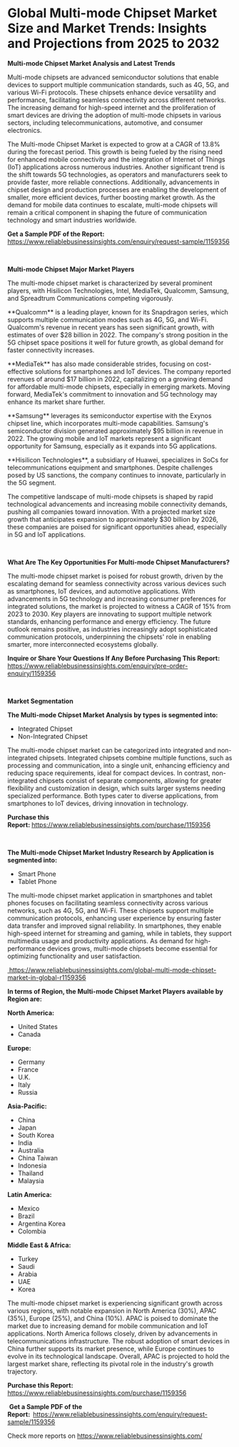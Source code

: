 <p><h1>Global Multi-mode Chipset Market Size and Market Trends: Insights and Projections from 2025 to 2032</h1></p><p><strong>Multi-mode Chipset Market Analysis and Latest Trends</strong></p>
<p><p>Multi-mode chipsets are advanced semiconductor solutions that enable devices to support multiple communication standards, such as 4G, 5G, and various Wi-Fi protocols. These chipsets enhance device versatility and performance, facilitating seamless connectivity across different networks. The increasing demand for high-speed internet and the proliferation of smart devices are driving the adoption of multi-mode chipsets in various sectors, including telecommunications, automotive, and consumer electronics.</p><p>The Multi-mode Chipset Market is expected to grow at a CAGR of 13.8% during the forecast period. This growth is being fueled by the rising need for enhanced mobile connectivity and the integration of Internet of Things (IoT) applications across numerous industries. Another significant trend is the shift towards 5G technologies, as operators and manufacturers seek to provide faster, more reliable connections. Additionally, advancements in chipset design and production processes are enabling the development of smaller, more efficient devices, further boosting market growth. As the demand for mobile data continues to escalate, multi-mode chipsets will remain a critical component in shaping the future of communication technology and smart industries worldwide.</p></p>
<p><strong>Get a Sample PDF of the Report:&nbsp;</strong> <a href="https://www.reliablebusinessinsights.com/enquiry/request-sample/1159356?utm_campaign=3276&utm_medium=2&utm_source=Github&utm_content=ia&utm_term=24032025&utm_id=multi-mode-chipset">https://www.reliablebusinessinsights.com/enquiry/request-sample/1159356</a></p>
<p>&nbsp;</p>
<p><strong>Multi-mode Chipset Major Market Players</strong></p>
<p><p>The multi-mode chipset market is characterized by several prominent players, with Hisilicon Technologies, Intel, MediaTek, Qualcomm, Samsung, and Spreadtrum Communications competing vigorously.</p><p>**Qualcomm** is a leading player, known for its Snapdragon series, which supports multiple communication modes such as 4G, 5G, and Wi-Fi. Qualcomm's revenue in recent years has seen significant growth, with estimates of over $28 billion in 2022. The company's strong position in the 5G chipset space positions it well for future growth, as global demand for faster connectivity increases.</p><p>**MediaTek** has also made considerable strides, focusing on cost-effective solutions for smartphones and IoT devices. The company reported revenues of around $17 billion in 2022, capitalizing on a growing demand for affordable multi-mode chipsets, especially in emerging markets. Moving forward, MediaTek's commitment to innovation and 5G technology may enhance its market share further.</p><p>**Samsung** leverages its semiconductor expertise with the Exynos chipset line, which incorporates multi-mode capabilities. Samsung's semiconductor division generated approximately $95 billion in revenue in 2022. The growing mobile and IoT markets represent a significant opportunity for Samsung, especially as it expands into 5G applications.</p><p>**Hisilicon Technologies**, a subsidiary of Huawei, specializes in SoCs for telecommunications equipment and smartphones. Despite challenges posed by US sanctions, the company continues to innovate, particularly in the 5G segment.</p><p>The competitive landscape of multi-mode chipsets is shaped by rapid technological advancements and increasing mobile connectivity demands, pushing all companies toward innovation. With a projected market size growth that anticipates expansion to approximately $30 billion by 2026, these companies are poised for significant opportunities ahead, especially in 5G and IoT applications.</p></p>
<p>&nbsp;</p>
<p><strong>What Are The Key Opportunities For Multi-mode Chipset Manufacturers?</strong></p>
<p><p>The multi-mode chipset market is poised for robust growth, driven by the escalating demand for seamless connectivity across various devices such as smartphones, IoT devices, and automotive applications. With advancements in 5G technology and increasing consumer preferences for integrated solutions, the market is projected to witness a CAGR of 15% from 2023 to 2030. Key players are innovating to support multiple network standards, enhancing performance and energy efficiency. The future outlook remains positive, as industries increasingly adopt sophisticated communication protocols, underpinning the chipsets' role in enabling smarter, more interconnected ecosystems globally.</p></p>
<p><strong>Inquire or Share Your Questions If Any Before Purchasing This Report:</strong> <a href="https://www.reliablebusinessinsights.com/enquiry/pre-order-enquiry/1159356?utm_campaign=3276&utm_medium=2&utm_source=Github&utm_content=ia&utm_term=24032025&utm_id=multi-mode-chipset">https://www.reliablebusinessinsights.com/enquiry/pre-order-enquiry/1159356</a></p>
<p>&nbsp;</p>
<p><strong>Market Segmentation</strong></p>
<p><strong>The Multi-mode Chipset Market Analysis by types is segmented into:</strong></p>
<p><ul><li>Integrated Chipset</li><li>Non-Integrated Chipset</li></ul></p>
<p><p>The multi-mode chipset market can be categorized into integrated and non-integrated chipsets. Integrated chipsets combine multiple functions, such as processing and communication, into a single unit, enhancing efficiency and reducing space requirements, ideal for compact devices. In contrast, non-integrated chipsets consist of separate components, allowing for greater flexibility and customization in design, which suits larger systems needing specialized performance. Both types cater to diverse applications, from smartphones to IoT devices, driving innovation in technology.</p></p>
<p><strong>Purchase this Report:&nbsp;</strong><a href="https://www.reliablebusinessinsights.com/purchase/1159356?utm_campaign=3276&utm_medium=2&utm_source=Github&utm_content=ia&utm_term=24032025&utm_id=multi-mode-chipset">https://www.reliablebusinessinsights.com/purchase/1159356</a></p>
<p>&nbsp;</p>
<p><strong>The Multi-mode Chipset Market Industry Research by Application is segmented into:</strong></p>
<p><ul><li>Smart Phone</li><li>Tablet Phone</li></ul></p>
<p><p>The multi-mode chipset market application in smartphones and tablet phones focuses on facilitating seamless connectivity across various networks, such as 4G, 5G, and Wi-Fi. These chipsets support multiple communication protocols, enhancing user experience by ensuring faster data transfer and improved signal reliability. In smartphones, they enable high-speed internet for streaming and gaming, while in tablets, they support multimedia usage and productivity applications. As demand for high-performance devices grows, multi-mode chipsets become essential for optimizing functionality and user satisfaction.</p></p>
<p><a href="https://www.reliablebusinessinsights.com/global-multi-mode-chipset-market-in-global-r1159356?utm_campaign=3276&utm_medium=2&utm_source=Github&utm_content=ia&utm_term=24032025&utm_id=multi-mode-chipset">&nbsp;https://www.reliablebusinessinsights.com/global-multi-mode-chipset-market-in-global-r1159356</a></p>
<p><strong>In terms of Region, the Multi-mode Chipset Market Players available by Region are:</strong></p>
<p>
    <p> <strong> North America: </strong>
        <ul>
            <li>United States</li>
            <li>Canada</li>
        </ul>
        </p> 
    <p> <strong> Europe: </strong>
        <ul>
            <li>Germany</li>
            <li>France</li>
            <li>U.K.</li>
            <li>Italy</li>
            <li>Russia</li>
        </ul>
        </p> 
    <p> <strong> Asia-Pacific: </strong>
        <ul>
            <li>China</li>
            <li>Japan</li>
            <li>South Korea</li>
            <li>India</li>
            <li>Australia</li>
            <li>China Taiwan</li>
            <li>Indonesia</li>
            <li>Thailand</li>
            <li>Malaysia</li>
        </ul>
        </p> 
    <p> <strong> Latin America: </strong>
        <ul>
            <li>Mexico</li>
            <li>Brazil</li>
            <li>Argentina Korea</li>
            <li>Colombia</li>
        </ul>
        </p> 
    <p> <strong> Middle East & Africa: </strong>
        <ul>
            <li>Turkey</li>
            <li>Saudi</li>
            <li>Arabia</li>
            <li>UAE</li>
            <li>Korea</li>
        </ul>
    </p>
    </p>
<p><p>The multi-mode chipset market is experiencing significant growth across various regions, with notable expansion in North America (30%), APAC (35%), Europe (25%), and China (10%). APAC is poised to dominate the market due to increasing demand for mobile communication and IoT applications. North America follows closely, driven by advancements in telecommunications infrastructure. The robust adoption of smart devices in China further supports its market presence, while Europe continues to evolve in its technological landscape. Overall, APAC is projected to hold the largest market share, reflecting its pivotal role in the industry's growth trajectory.</p></p>
<p><strong>Purchase this Report: </strong><a href="https://www.reliablebusinessinsights.com/purchase/1159356?utm_campaign=3276&utm_medium=2&utm_source=Github&utm_content=ia&utm_term=24032025&utm_id=multi-mode-chipset">https://www.reliablebusinessinsights.com/purchase/1159356</a></p>
<p>&nbsp;<strong>Get a Sample PDF of the Report:&nbsp;&nbsp;</strong><a href="https://www.reliablebusinessinsights.com/enquiry/request-sample/1159356?utm_campaign=3276&utm_medium=2&utm_source=Github&utm_content=ia&utm_term=24032025&utm_id=multi-mode-chipset">https://www.reliablebusinessinsights.com/enquiry/request-sample/1159356</a></p>
<p><strong></strong></p>
<p>Check more reports on <a href="https://www.reliablebusinessinsights.com/?utm_campaign=3276&utm_medium=2&utm_source=Github&utm_content=ia&utm_term=24032025&utm_id=multi-mode-chipset">https://www.reliablebusinessinsights.com/</a></p>
